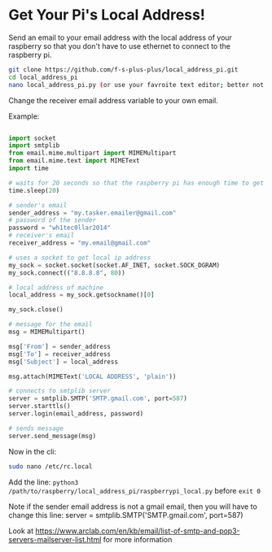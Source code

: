 # Get Your Pi's Local Address!
Send an email to your email address with the local address of your raspberry so that you don't have to use ethernet to connect to the raspberry pi.


```bash
git clone https://github.com/f-s-plus-plus/local_address_pi.git
cd local_address_pi
nano local_address_pi.py (or use your favroite text editor; better not be vim tho)
```


Change the receiver email address variable to your own email.

Example:

```python

import socket
import smtplib
from email.mime.multipart import MIMEMultipart
from email.mime.text import MIMEText
import time

# waits for 20 seconds so that the raspberry pi has enough time to get a local ip address
time.sleep(20)

# sender's email
sender_address = "my.tasker.emailer@gmail.com"
# password of the sender
password = "wh1tec0llar2014"
# receiver's email
receiver_address = "my.email@gmail.com"

# uses a socket to get local ip address
my_sock = socket.socket(socket.AF_INET, socket.SOCK_DGRAM)
my_sock.connect(("8.8.8.8", 80))

# local address of machine
local_address = my_sock.getsockname()[0]

my_sock.close()

# message for the email
msg = MIMEMultipart()

msg['From'] = sender_address
msg['To'] = receiver_address
msg['Subject'] = local_address

msg.attach(MIMEText('LOCAL ADDRESS', 'plain'))

# connects to smtplib server
server = smtplib.SMTP('SMTP.gmail.com', port=587)
server.starttls()
server.login(email_address, password)

# sends message
server.send_message(msg)

```

Now in the cli: 

```bash
sudo nano /etc/rc.local
```

Add the line:
```python3 /path/to/raspberry/local_address_pi/raspberrypi_local.py```
before 
```exit 0```

Note if the sender email address is not a gmail email, then you will have to change this line:
server = smtplib.SMTP('SMTP.gmail.com', port=587) 

Look at https://www.arclab.com/en/kb/email/list-of-smtp-and-pop3-servers-mailserver-list.html for more information
